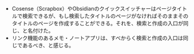 - Cosense（Scrapbox）やObsidianのクイックスイッチャーはページタイトルで検索できるが、もし検索したタイトルのページがなければそのままそのタイトルのページを作成することができる。それを、検索と作成の入口が同じ、と名付けた。
- リンク機能のあるメモ・ノートアプリは、すべからく検索と作成の入口は同じであるべき、と感じる。